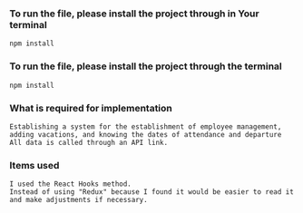 ### To run the file, please install the project through in Your terminal
```
npm install
```

### To run the file, please install the project through the terminal
```
npm install
```

### What is required for implementation
```
Establishing a system for the establishment of employee management, adding vacations, and knowing the dates of attendance and departure
All data is called through an API link.
```

### Items used
```
I used the React Hooks method.
Instead of using "Redux" because I found it would be easier to read it and make adjustments if necessary.
```
